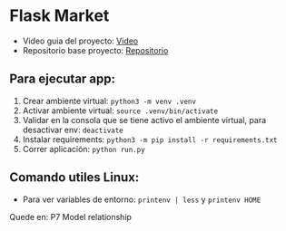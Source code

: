 # Flask Market
- Video guia del proyecto: [Video](https://www.youtube.com/watch?v=Qr4QMBUPxWo&list=PL12f2ZfD_Eujxj3TJdjDpKFgsZf7CUj3R&index=3&ab_channel=freeCodeCamp.org)
- Repositorio base proyecto: [Repositorio](https://github.com/jimdevops19/FlaskSeries.git)

## Para ejecutar app:
1. Crear ambiente virtual: `python3 -m venv .venv`
2. Activar ambiente virtual: `source .venv/bin/activate`
3. Validar en la consola que se tiene activo el ambiente virtual, para desactivar env: `deactivate`
4. Instalar requirements: `python3 -m pip install -r requirements.txt`
5. Correr aplicación: `python run.py`

## Comando utiles Linux:
- Para ver variables de entorno: `printenv | less` y `printenv HOME`

Quede en: P7 Model relationship
